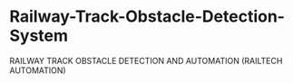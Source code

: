 # Railway-Track-Obstacle-Detection-System
RAILWAY TRACK OBSTACLE DETECTION AND AUTOMATION (RAILTECH AUTOMATION)
